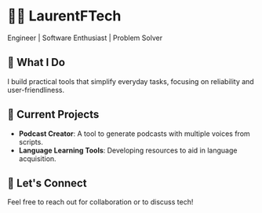 # 👨‍💻 LaurentFTech

Engineer | Software Enthusiast | Problem Solver

## 🔧 What I Do

I build practical tools that simplify everyday tasks, focusing on reliability and user-friendliness.

## 🚀 Current Projects

- **Podcast Creator**: A tool to generate podcasts with multiple voices from scripts.
- **Language Learning Tools**: Developing resources to aid in language acquisition.

## 🤝 Let's Connect

Feel free to reach out for collaboration or to discuss tech!
